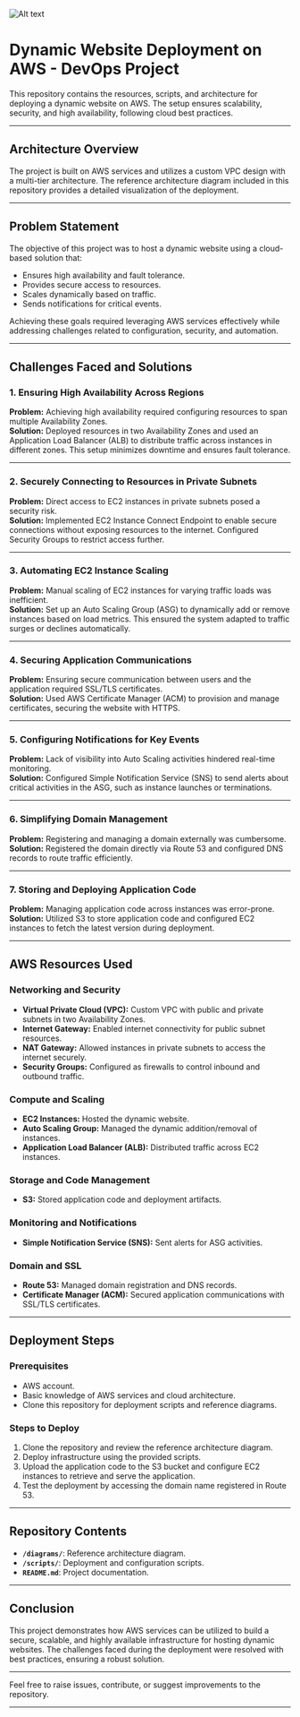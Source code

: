 ![Alt text](/3._Host_a_Dynamic_Web_App_on_AWS.png)

# Dynamic Website Deployment on AWS - DevOps Project

This repository contains the resources, scripts, and architecture for deploying a dynamic website on AWS. The setup ensures scalability, security, and high availability, following cloud best practices.

---

## **Architecture Overview**

The project is built on AWS services and utilizes a custom VPC design with a multi-tier architecture. The reference architecture diagram included in this repository provides a detailed visualization of the deployment.

---

## **Problem Statement**

The objective of this project was to host a dynamic website using a cloud-based solution that:  
- Ensures high availability and fault tolerance.  
- Provides secure access to resources.  
- Scales dynamically based on traffic.  
- Sends notifications for critical events.  

Achieving these goals required leveraging AWS services effectively while addressing challenges related to configuration, security, and automation.

---

## **Challenges Faced and Solutions**

### **1. Ensuring High Availability Across Regions**  
**Problem:** Achieving high availability required configuring resources to span multiple Availability Zones.  
**Solution:** Deployed resources in two Availability Zones and used an Application Load Balancer (ALB) to distribute traffic across instances in different zones. This setup minimizes downtime and ensures fault tolerance.

---

### **2. Securely Connecting to Resources in Private Subnets**  
**Problem:** Direct access to EC2 instances in private subnets posed a security risk.  
**Solution:** Implemented EC2 Instance Connect Endpoint to enable secure connections without exposing resources to the internet. Configured Security Groups to restrict access further.

---

### **3. Automating EC2 Instance Scaling**  
**Problem:** Manual scaling of EC2 instances for varying traffic loads was inefficient.  
**Solution:** Set up an Auto Scaling Group (ASG) to dynamically add or remove instances based on load metrics. This ensured the system adapted to traffic surges or declines automatically.

---

### **4. Securing Application Communications**  
**Problem:** Ensuring secure communication between users and the application required SSL/TLS certificates.  
**Solution:** Used AWS Certificate Manager (ACM) to provision and manage certificates, securing the website with HTTPS.

---

### **5. Configuring Notifications for Key Events**  
**Problem:** Lack of visibility into Auto Scaling activities hindered real-time monitoring.  
**Solution:** Configured Simple Notification Service (SNS) to send alerts about critical activities in the ASG, such as instance launches or terminations.

---

### **6. Simplifying Domain Management**  
**Problem:** Registering and managing a domain externally was cumbersome.  
**Solution:** Registered the domain directly via Route 53 and configured DNS records to route traffic efficiently.

---

### **7. Storing and Deploying Application Code**  
**Problem:** Managing application code across instances was error-prone.  
**Solution:** Utilized S3 to store application code and configured EC2 instances to fetch the latest version during deployment.

---

## **AWS Resources Used**

### **Networking and Security**
- **Virtual Private Cloud (VPC):** Custom VPC with public and private subnets in two Availability Zones.  
- **Internet Gateway:** Enabled internet connectivity for public subnet resources.  
- **NAT Gateway:** Allowed instances in private subnets to access the internet securely.  
- **Security Groups:** Configured as firewalls to control inbound and outbound traffic.  

### **Compute and Scaling**
- **EC2 Instances:** Hosted the dynamic website.  
- **Auto Scaling Group:** Managed the dynamic addition/removal of instances.  
- **Application Load Balancer (ALB):** Distributed traffic across EC2 instances.  

### **Storage and Code Management**
- **S3:** Stored application code and deployment artifacts.

### **Monitoring and Notifications**
- **Simple Notification Service (SNS):** Sent alerts for ASG activities.  

### **Domain and SSL**
- **Route 53:** Managed domain registration and DNS records.  
- **Certificate Manager (ACM):** Secured application communications with SSL/TLS certificates.

---

## **Deployment Steps**

### **Prerequisites**
- AWS account.
- Basic knowledge of AWS services and cloud architecture.
- Clone this repository for deployment scripts and reference diagrams.

### **Steps to Deploy**
1. Clone the repository and review the reference architecture diagram.  
2. Deploy infrastructure using the provided scripts.  
3. Upload the application code to the S3 bucket and configure EC2 instances to retrieve and serve the application.  
4. Test the deployment by accessing the domain name registered in Route 53.

---

## **Repository Contents**

- **`/diagrams/`**: Reference architecture diagram.  
- **`/scripts/`**: Deployment and configuration scripts.  
- **`README.md`**: Project documentation.  

---

## **Conclusion**

This project demonstrates how AWS services can be utilized to build a secure, scalable, and highly available infrastructure for hosting dynamic websites. The challenges faced during the deployment were resolved with best practices, ensuring a robust solution.

---

Feel free to raise issues, contribute, or suggest improvements to the repository.

--- 

